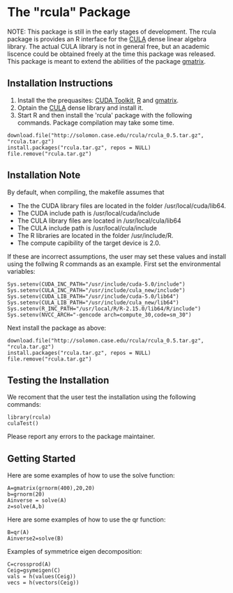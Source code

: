 The "rcula" Package
=================================================
NOTE: This package is still in the early stages of development.
The rcula package is provides an R interface for the [CULA](http://www.culatools.com/) dense linear algebra library. 
The actual CULA library is not in general free, but an academic liscence could be obtained freely at the time this package was released. This package is meant to extend the abilities of the package [gmatrix](https://github.com/njm18/gmatrix/tree/master/gmatrix). 

Installation Instructions
-------------------------
1. Install the the prequasites: [CUDA Toolkit](https://developer.nvidia.com/cuda-downloads),
 [R](http://cran.r-project.org/) and [gmatrix](https://github.com/njm18/gmatrix/tree/master/gmatrix). 
2. Optain the [CULA](http://www.culatools.com/) dense library and install it.
3. Start R and then install the 'rcula' package with the following commands. Package compilation may take some time.

```
download.file("http://solomon.case.edu/rcula/rcula_0.5.tar.gz", "rcula.tar.gz")
install.packages("rcula.tar.gz", repos = NULL)
file.remove("rcula.tar.gz")
```
	 
Installation Note
-----------------
By default, when compiling, the makefile assumes that
+ The the CUDA library files are located in the folder /usr/local/cuda/lib64.
+ The CUDA include path is /usr/local/cuda/include
+ The CULA library files are located in /usr/local/cula/lib64
+ The CULA include path is /usr/local/cula/include
+ The R libraries are located in the folder /usr/include/R.
+ The compute capibility of the target device is 2.0.

If these are incorrect assumptions, the user may set these values and install using the follwing R commands as an example.
First set the environmental variables:

    Sys.setenv(CUDA_INC_PATH="/usr/include/cuda-5.0/include")
    Sys.setenv(CULA_INC_PATH="/usr/include/cula_new/include")
    Sys.setenv(CUDA_LIB_PATH="/usr/include/cuda-5.0/lib64")
    Sys.setenv(CULA_LIB_PATH="/usr/include/cula_new/lib64")
    Sys.setenv(R_INC_PATH="/usr/local/R/R-2.15.0/lib64/R/include")
    Sys.setenv(NVCC_ARCH="-gencode arch=compute_30,code=sm_30")
    
Next install the package as above:

    download.file("http://solomon.case.edu/rcula/rcula_0.5.tar.gz", "rcula.tar.gz")
    install.packages("rcula.tar.gz", repos = NULL)
    file.remove("rcula.tar.gz")
	    
Testing the Installation
-------------------------
We recoment that the user test the installation using the following commands:

    library(rcula)
    culaTest()
    
Please report any errors to the package maintainer.

Getting Started
---------------
Here are some examples of how to use the solve function:

    A=gmatrix(grnorm(400),20,20)
    b=grnorm(20)
    Ainverse = solve(A)
    z=solve(A,b)

Here are some examples of how to use the qr function:

    B=qr(A)
    Ainverse2=solve(B)

Examples of symmetrice eigen decomposition:

    C=crossprod(A)
    Ceig=gsymeigen(C)
    vals = h(values(Ceig))
    vecs = h(vectors(Ceig))